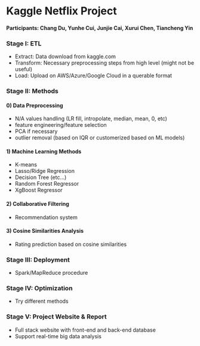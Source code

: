 # Kaggle Netflix Project 

#### Participants: Chang Du, Yunhe Cui, Junjie Cai, Xurui Chen, Tiancheng Yin

### Stage I: ETL 
- Extract: Data download from kaggle.com 
- Transform: Necessary preprocessing steps from high level (might not be useful)
- Load: Upload on AWS/Azure/Google Cloud in a querable format

### Stage II: Methods
#### 0) Data Preprocessing 
- N/A values handling (LR fill, intropolate, median, mean, 0, etc)
- feature engineering/feature selection
- PCA if necessary 
- outlier removal (based on IQR or customerized based on ML models)
#### 1) Machine Learning Methods 
- K-means
- Lasso/Ridge Regression
- Decision Tree (etc...)
- Random Forest Regressor 
- XgBoost Regressor 
#### 2) Collaborative Filtering 
- Recommendation system 
#### 3) Cosine Similarities Analysis 
- Rating prediction based on cosine similarities 
### Stage III: Deployment 
- Spark/MapReduce procedure 
### Stage IV: Optimization 
- Try different methods 
### Stage V: Project Website & Report 
- Full stack website with front-end and back-end database 
- Support real-time big data analysis 
